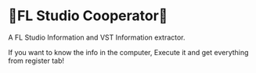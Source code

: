 # 🥭FL Studio Cooperator🔧
A FL Studio Information and VST Information extractor.

If you want to know the info in the computer,
Execute it and get everything from register tab!
